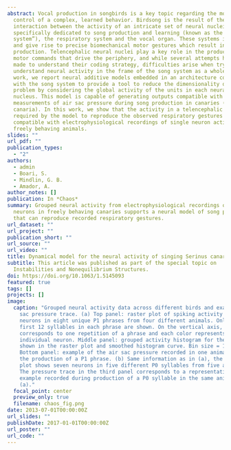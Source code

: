 ```yaml
---
abstract: Vocal production in songbirds is a key topic regarding the motor
  control of a complex, learned behavior. Birdsong is the result of the
  interaction between the activity of an intricate set of neural nuclei
  specifically dedicated to song production and learning (known as the “song
  system”), the respiratory system and the vocal organ. These systems interact
  and give rise to precise biomechanical motor gestures which result in song
  production. Telencephalic neural nuclei play a key role in the production of
  motor commands that drive the periphery, and while several attempts have been
  made to understand their coding strategy, difficulties arise when trying to
  understand neural activity in the frame of the song system as a whole. In this
  work, we report neural additive models embedded in an architecture compatible
  with the song system to provide a tool to reduce the dimensionality of the
  problem by considering the global activity of the units in each neural
  nucleus. This model is capable of generating outputs compatible with
  measurements of air sac pressure during song production in canaries (Serinus
  canaria). In this work, we show that the activity in a telencephalic nucleus
  required by the model to reproduce the observed respiratory gestures is
  compatible with electrophysiological recordings of single neuron activity in
  freely behaving animals.
slides: ""
url_pdf: ""
publication_types:
  - "2"
authors:
  - admin
  - Boari, S.
  - Mindlin, G. B.
  - Amador, A.
author_notes: []
publication: In *Chaos*
summary: Grouped neural activity from electrophysiological recordings of single
  neurons in freely behaving canaries supports a neural model of song production
  that can reproduce recorded respiratory gestures.
url_dataset: ""
url_project: ""
publication_short: ""
url_source: ""
url_video: ""
title: Dynamical model for the neural activity of singing Serinus canaria
subtitle: This article was published as part of the special topic on
  Instabilities and Nonequilibrium Structures.
doi: https://doi.org/10.1063/1.5145093
featured: true
tags: []
projects: []
image:
  caption: "Grouped neural activity data across different birds and example air
    sac pressure trace. (a) Top panel: raster plot of spiking activity of seven
    neurons in eight unique P1 phrases from four different animals. Only the
    first 12 syllables in each phrase are shown. On the vertical axis, each line
    corresponds to one repetition of a phrase and each color represents an
    individual neuron. Middle panel: grouped activity histogram for the neurons
    shown in the raster plot and smoothed histogram curve. Bin size = 15 ms.
    Bottom panel: example of the air sac pressure recorded in one animal during
    the production of a P1 phrase. (b) Same information as in (a), the raster
    plot shows seven neurons in five different P0 syllables from five animals.
    The pressure trace in the third panel corresponds to a representative
    example recorded during production of a P0 syllable in the same animal as in
    (a)."
  focal_point: center
  preview_only: true
  filename: chaos_fig.png
date: 2013-07-01T00:00:00Z
url_slides: ""
publishDate: 2017-01-01T00:00:00Z
url_poster: ""
url_code: ""
---
```

